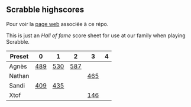 ## Scrabble highscores

Pour voir la [page web](https://cerisara.github.io/ScrabbleHighscores/) associée à ce répo.

This is just an *Hall of fame* score sheet for use at our family when playing Scrabble.

| Preset | 0 | 1 | 2 | 3 | 4 |
| ------ | - | - | - | - | - |
| Agnès  | [489](gA1.txt) | [530](gA2.txt) | [587](gA3.txt) |   |   |
| Nathan |   |   |   | [465](gN1.txt) |   |
| Sandi | [409](gS1.txt)  | [435](gS2.txt)  |   |  |   |
| Xtof   |   |   |   | [146](gX1.txt) |   |

